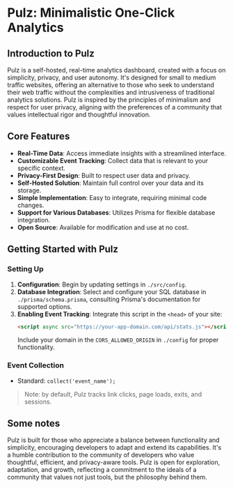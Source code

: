 # Pulz: Minimalistic One-Click Analytics

## Introduction to Pulz
Pulz is a self-hosted, real-time analytics dashboard, created with a focus on simplicity, privacy, and user autonomy. It's designed for small to medium traffic websites, offering an alternative to those who seek to understand their web traffic without the complexities and intrusiveness of traditional analytics solutions. Pulz is inspired by the principles of minimalism and respect for user privacy, aligning with the preferences of a community that values intellectual rigor and thoughtful innovation.

## Core Features
- **Real-Time Data**: Access immediate insights with a streamlined interface.
- **Customizable Event Tracking**: Collect data that is relevant to your specific context.
- **Privacy-First Design**: Built to respect user data and privacy.
- **Self-Hosted Solution**: Maintain full control over your data and its storage.
- **Simple Implementation**: Easy to integrate, requiring minimal code changes.
- **Support for Various Databases**: Utilizes Prisma for flexible database integration.
- **Open Source**: Available for modification and use at no cost.

## Getting Started with Pulz

### Setting Up
1. **Configuration**: Begin by updating settings in `./src/config`.
2. **Database Integration**: Select and configure your SQL database in `./prisma/schema.prisma`, consulting Prisma's documentation for supported options.
3. **Enabling Event Tracking**: Integrate this script in the `<head>` of your site:
   ```html
   <script async src="https://your-app-domain.com/api/stats.js"></script>
   ```
   Include your domain in the `CORS_ALLOWED_ORIGIN` in `./config` for proper functionality.

### Event Collection
- Standard: `collect('event_name');`

> Note: by default, Pulz tracks link clicks, page loads, exits, and sessions.


## Some notes
Pulz is built for those who appreciate a balance between functionality and simplicity, encouraging developers to adapt and extend its capabilities. It's a humble contribution to the community of developers who value thoughtful, efficient, and privacy-aware tools. Pulz is open for exploration, adaptation, and growth, reflecting a commitment to the ideals of a community that values not just tools, but the philosophy behind them.